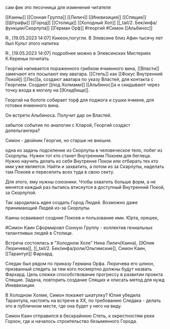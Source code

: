 сам фик это песочница для изменения читателя

[[Каины]] [[Сонная Группа]] [[Лилич]] [[Инквизиция]] [[Спящие]]
[[Штрафы]] 
[[Город]] [[Столица]] [[Холодный Хол]] 
[[_tail/2. Бек/инфа/функции/Скорлупа]] 
[[Герман Орф]] #георгий #Симон 
[[Альбинос]]

R:\, [19.05.2023 14:07]
Кикеон,погугли. В Элевсине близ Афин тысячу лет был Культ этого напитка

R:\, [19.05.2023 14:07]
подробнее можно в Элевсинских Мистериях К.Кереньи почитать


Георгий напивается пораженного грибком ячменного вина, [[Власти]] замечают его посылают ему аватара. [[Степь]] как [[Фокус Внутренний Покой]] [[Лес]]а, создают аватара по указу Властей, для контакта с Георгием. Создают [[под Холмами]] [[Альбинос]]а и скидывают через точку входа в могилу на [[Кладбище]].

Георгий на болоте собирает торф для поджога и сушки ячменя, для готовки ячменного вина.

Он встрети Альбиноса. Получит дар он Властей. 

забытое событие
по аналогии с Кларой, Георгий создаст допельгангера?

Симон - двойник Георгия, но старше не внешне.

одна из задачь подселение из Скорлупы в человеческое тело, побег из Скорлупы. Нужен тот кто станет Внутренним Покоем для беглеца. Нужно научить делать из себя Внутренне Покои или отбирать тех кто ими уже является. Найти и захватить, а потом из за Скарлупы, наделать там Покоев и переселить всех туда в свою секту.

Для этого, ему нужны союзники. Чтобы охватить больше форм, а не менятся каждый раз пытаясь втиснутся в доступный Внутренний Покой, за Скорлупой.

Так зародилась идея создать Город Людей. Возможно даже принимающий Людей из-за Скорлупы.

Каины осваивают создние Покоев и пользование ими. 
Юрта, орешек, 

#Симон Каин Сформировл Сонную Группу - коллектив гениальных талантливых людей в Столице.

Встреча состоялась в "Холодном Холе" Нина Лилич(Каина), [[Юлия Люричева]], [[_tail/2. Бек/инфа/роли/Ольгимские]], Симон Каин, [[Тарантул]] Фархард.

Следак был рядом по приказу Германа Орфа. Люричева его шпион, призванный следить за тем кого посмертно должны будут назвать Фархард. Цель слежки способствование прогрессу в развитии проекта Спящие. Задача, повторить создание Спящих и описать метод для нужд Инкввизиции.

В Холодном Холме, Симон покажет шкатулку?
Юлия убедила Тарантула, настоять на встрече в ХХ, по требованию Следака - делать это в публичном месте, где она будет у него на виду.


Симон Каин отправился в бескрайнюю Степь, к окрестностям реки Горхон, где и началось строительство безымянного Города.

